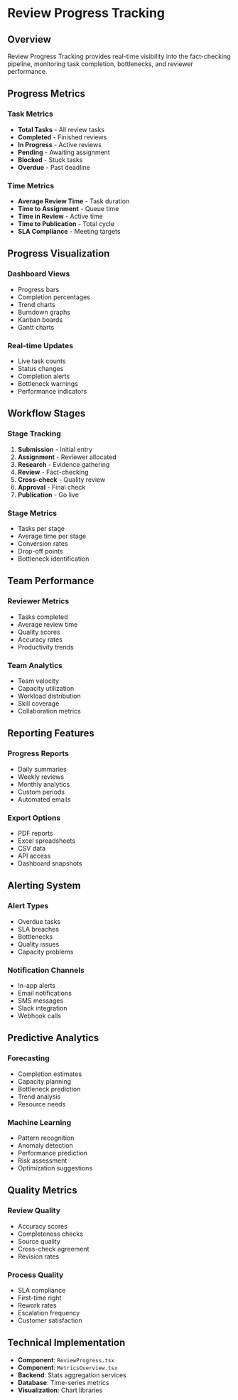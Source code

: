 # Review Progress Tracking

## Overview
Review Progress Tracking provides real-time visibility into the fact-checking pipeline, monitoring task completion, bottlenecks, and reviewer performance.

## Progress Metrics

### Task Metrics
- **Total Tasks** - All review tasks
- **Completed** - Finished reviews
- **In Progress** - Active reviews
- **Pending** - Awaiting assignment
- **Blocked** - Stuck tasks
- **Overdue** - Past deadline

### Time Metrics
- **Average Review Time** - Task duration
- **Time to Assignment** - Queue time
- **Time in Review** - Active time
- **Time to Publication** - Total cycle
- **SLA Compliance** - Meeting targets

## Progress Visualization

### Dashboard Views
- Progress bars
- Completion percentages
- Trend charts
- Burndown graphs
- Kanban boards
- Gantt charts

### Real-time Updates
- Live task counts
- Status changes
- Completion alerts
- Bottleneck warnings
- Performance indicators

## Workflow Stages

### Stage Tracking
1. **Submission** - Initial entry
2. **Assignment** - Reviewer allocated
3. **Research** - Evidence gathering
4. **Review** - Fact-checking
5. **Cross-check** - Quality review
6. **Approval** - Final check
7. **Publication** - Go live

### Stage Metrics
- Tasks per stage
- Average time per stage
- Conversion rates
- Drop-off points
- Bottleneck identification

## Team Performance

### Reviewer Metrics
- Tasks completed
- Average review time
- Quality scores
- Accuracy rates
- Productivity trends

### Team Analytics
- Team velocity
- Capacity utilization
- Workload distribution
- Skill coverage
- Collaboration metrics

## Reporting Features

### Progress Reports
- Daily summaries
- Weekly reviews
- Monthly analytics
- Custom periods
- Automated emails

### Export Options
- PDF reports
- Excel spreadsheets
- CSV data
- API access
- Dashboard snapshots

## Alerting System

### Alert Types
- Overdue tasks
- SLA breaches
- Bottlenecks
- Quality issues
- Capacity problems

### Notification Channels
- In-app alerts
- Email notifications
- SMS messages
- Slack integration
- Webhook calls

## Predictive Analytics

### Forecasting
- Completion estimates
- Capacity planning
- Bottleneck prediction
- Trend analysis
- Resource needs

### Machine Learning
- Pattern recognition
- Anomaly detection
- Performance prediction
- Risk assessment
- Optimization suggestions

## Quality Metrics

### Review Quality
- Accuracy scores
- Completeness checks
- Source quality
- Cross-check agreement
- Revision rates

### Process Quality
- SLA compliance
- First-time right
- Rework rates
- Escalation frequency
- Customer satisfaction

## Technical Implementation
- **Component**: `ReviewProgress.tsx`
- **Component**: `MetricsOverview.tsx`
- **Backend**: Stats aggregation services
- **Database**: Time-series metrics
- **Visualization**: Chart libraries